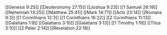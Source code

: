 [[Genesis 9:25]]
[[Deuteronomy 27:15]]
[[Joshua 9:23]]
[[1 Samuel 26:19]]
[[Nehemiah 13:25]]
[[Matthew 25:41]]
[[Mark 14:71]]
[[Acts 23:14]]
[[Romans 9:3]]
[[1 Corinthians 12:3]]
[[1 Corinthians 16:22]]
[[2 Corinthians 11:13]]
[[Galatians 1:9]]
[[Galatians 3:10]]
[[Galatians 3:13]]
[[1 Timothy 1:19]]
[[Titus 3:10]]
[[2 Peter 2:14]]
[[Revelation 22:18]]
